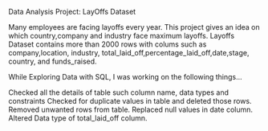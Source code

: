 Data Analysis Project: LayOffs Dataset

Many employees are facing layoffs every year. This project gives an idea on which country,company and industry face maximum layoffs.
Layoffs Dataset contains more than 2000 rows with colums such as company,location, industry, total_laid_off,percentage_laid_off,date,stage, country, and funds_raised.


While Exploring Data with SQL, I was working on the following things...

Checked all the details of table such column name, data types and constraints
Checked for duplicate values in table and deleted those rows.
Removed unwanted rows from table.
Replaced null values in date column.
Altered Data type of total_laid_off column.


